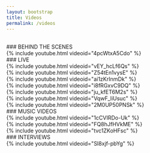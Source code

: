 ```yaml
---
layout: bootstrap
title: Videos
permalink: /videos
---
```


<br />
### BEHIND THE SCENES
<br />
{% include youtube.html videoid="4pcWtxA5Cdo" %}
<br />
### LIVE
<br />
{% include youtube.html videoid="vEY_hcLf6Qs" %}
<br />
{% include youtube.html videoid="Z54tEn1vysE" %}
<br />
{% include youtube.html videoid="ai1zKrInmDk" %}
<br />
{% include youtube.html videoid="i8fRGxvC9DQ" %}
<br />
{% include youtube.html videoid="ju_kfET6M2s" %}
<br />
{% include youtube.html videoid="VqwF_liUsuc" %}
<br />
{% include youtube.html videoid="2M0UP50PNSk" %}
<br />
### MUSIC VIDEOS
<br />
{% include youtube.html videoid="1cCVIRDo-Uk" %}
<br />
{% include youtube.html videoid="FQ8hJfHVkME" %}
<br />
{% include youtube.html videoid="tvc1ZKoHFsc" %}
<br />
### INTERVIEWS
<br />
{% include youtube.html videoid="SI8xjf-pbYg" %}
<br />